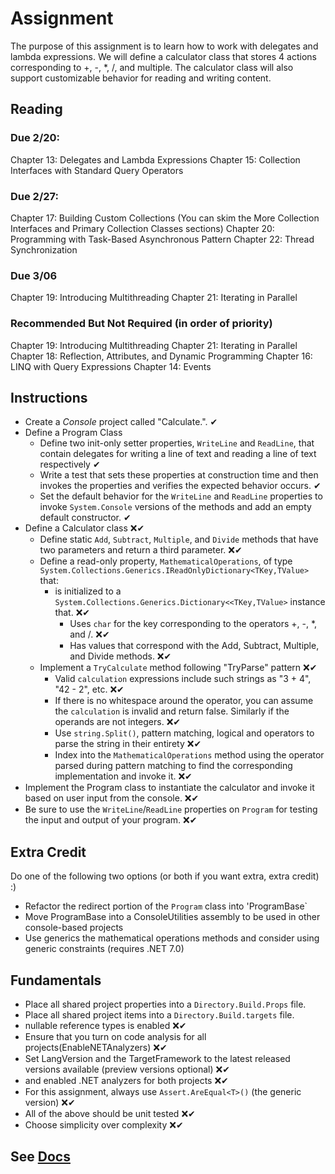 # Assignment

The purpose of this assignment is to learn how to work with delegates and lambda expressions. We will define a 
calculator class that stores 4 actions corresponding to +, -, *, /, and multiple. The calculator class will
also support customizable behavior for reading and writing content.

## Reading

### Due 2/20:

Chapter 13: Delegates and Lambda Expressions
Chapter 15: Collection Interfaces with Standard Query Operators

### Due 2/27:

Chapter 17: Building Custom Collections (You can skim the More Collection Interfaces and Primary Collection Classes sections)
Chapter 20: Programming with Task-Based Asynchronous Pattern
Chapter 22: Thread Synchronization

### Due 3/06

Chapter 19: Introducing Multithreading
Chapter 21: Iterating in Parallel

### Recommended But Not Required (in order of priority)

Chapter 19: Introducing Multithreading
Chapter 21: Iterating in Parallel
Chapter 18: Reflection, Attributes, and Dynamic Programming
Chapter 16: LINQ with Query Expressions
Chapter 14: Events

## Instructions

- Create a *Console* project called "Calculate.". ✔
- Define a Program Class
  - Define two init-only setter properties, `WriteLine` and `ReadLine`, that contain delegates for writing a line of text and reading a line of text respectively ✔
  - Write a test that sets these properties at construction time and then invokes the properties and verifies the expected behavior occurs. ✔
  - Set the default behavior for the `WriteLine` and `ReadLine` properties to invoke `System.Console` versions of the methods and add an empty default constructor. ✔
- Define a Calculator class ❌✔
  - Define static `Add`, `Subtract`, `Multiple`, and `Divide` methods that have two parameters and return a third parameter. ❌✔
  - Define a read-only property, `MathematicalOperations`, of type `System.Collections.Generics.IReadOnlyDictionary<TKey,TValue>` that:
    - is initialized to a `System.Collections.Generics.Dictionary<<TKey,TValue>` instance that. ❌✔
      - Uses `char` for the key corresponding to the operators +, -, *, and /. ❌✔
      - Has values that correspond with the Add, Subtract, Multiple, and Divide methods. ❌✔
  - Implement a `TryCalculate` method following "TryParse" pattern ❌✔
    - Valid `calculation` expressions include such strings as "3 + 4", "42 - 2", etc. ❌✔
    - If there is no whitespace around the operator, you can assume the `calculation` is invalid and return false. Similarly if the operands are not integers. ❌✔
    - Use `string.Split()`, pattern matching, logical and operators to parse the string in their entirety ❌✔
    - Index into the `MathematicalOperations` method using the operator parsed during pattern matching to find the corresponding implementation and invoke it. ❌✔
- Implement the Program class to instantiate the calculator and invoke it based on user input from the console. ❌✔
- Be sure to use the `WriteLine`/`ReadLine` properties on `Program` for testing the input and output of your program. ❌✔

## Extra Credit

Do one of the following two options (or both if you want extra, extra credit) :)

- Refactor the redirect portion of the `Program` class into 'ProgramBase`
- Move ProgramBase into a ConsoleUtilities assembly to be used in other console-based projects
- Use generics the mathematical operations methods and consider using generic constraints (requires .NET 7.0)

## Fundamentals

- Place all shared project properties into a `Directory.Build.Props` file.
- Place all shared project items into a `Directory.Build.targets` file.
- nullable reference types is enabled  ❌✔
- Ensure that you turn on code analysis for all projects(EnableNETAnalyzers)  ❌✔
- Set LangVersion and the TargetFramework to the latest released versions available (preview versions optional)   ❌✔
- and enabled .NET analyzers for both projects ❌✔
- For this assignment, always use `Assert.AreEqual<T>()` (the generic version)  ❌✔
- All of the above should be unit tested ❌✔
- Choose simplicity over complexity ❌✔

## See [Docs](Docs)